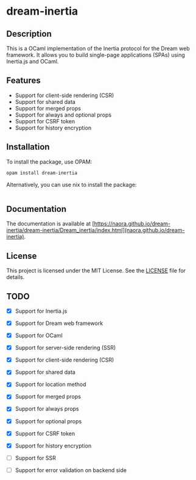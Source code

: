 # dream-inertia
## Description
This is a OCaml implementation of the Inertia protocol for the Dream web framework. It allows you to build single-page applications (SPAs) using Inertia.js and OCaml.

## Features
- Support for client-side rendering (CSR)
- Support for shared data
- Support for merged props
- Support for always and optional props
- Support for CSRF token
- Support for history encryption

## Installation
To install the package, use OPAM:
```bash
opam install dream-inertia
```
Alternatively, you can use nix to install the package:
```bash
```

## Documentation

The documentation is available at [https://naora.github.io/dream-inertia/dream-inertia/Dream_inertia/index.html](naora.github.io/dream-inertia).

## License
This project is licensed under the MIT License. See the [LICENSE](LICENSE) file for details.

## TODO
- [x] Support for Inertia.js
- [x] Support for Dream web framework
- [x] Support for OCaml
- [x] Support for server-side rendering (SSR)
- [x] Support for client-side rendering (CSR)
- [x] Support for shared data
- [x] Support for location method
- [x] Support for merged props
- [x] Support for always props
- [x] Support for optional props
- [x] Support for CSRF token
- [x] Support for history encryption
- [ ] Support for SSR
- [ ] Support for error validation on backend side


